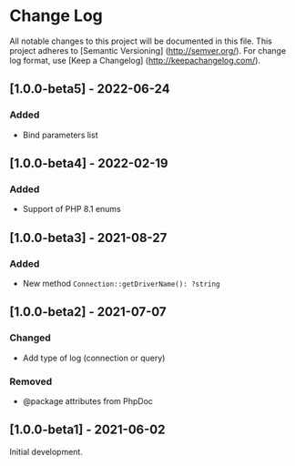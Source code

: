 # Change Log

All notable changes to this project will be documented in this file. This project adheres
to [Semantic Versioning] (http://semver.org/). For change log format,
use [Keep a Changelog] (http://keepachangelog.com/).

## [1.0.0-beta5] - 2022-06-24

### Added

- Bind parameters list

## [1.0.0-beta4] - 2022-02-19

### Added

- Support of PHP 8.1 enums

## [1.0.0-beta3] - 2021-08-27

### Added

- New method `Connection::getDriverName(): ?string`

## [1.0.0-beta2] - 2021-07-07

### Changed

- Add type of log (connection or query)

### Removed

- @package attributes from PhpDoc

## [1.0.0-beta1] - 2021-06-02

Initial development.

